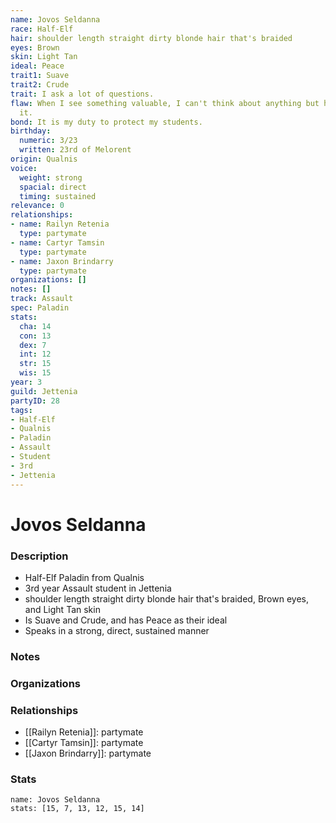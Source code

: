 ```yaml
---
name: Jovos Seldanna
race: Half-Elf
hair: shoulder length straight dirty blonde hair that's braided
eyes: Brown
skin: Light Tan
ideal: Peace
trait1: Suave
trait2: Crude
trait: I ask a lot of questions.
flaw: When I see something valuable, I can't think about anything but how to steal
  it.
bond: It is my duty to protect my students.
birthday:
  numeric: 3/23
  written: 23rd of Melorent
origin: Qualnis
voice:
  weight: strong
  spacial: direct
  timing: sustained
relevance: 0
relationships:
- name: Railyn Retenia
  type: partymate
- name: Cartyr Tamsin
  type: partymate
- name: Jaxon Brindarry
  type: partymate
organizations: []
notes: []
track: Assault
spec: Paladin
stats:
  cha: 14
  con: 13
  dex: 7
  int: 12
  str: 15
  wis: 15
year: 3
guild: Jettenia
partyID: 28
tags:
- Half-Elf
- Qualnis
- Paladin
- Assault
- Student
- 3rd
- Jettenia
---
```

# Jovos Seldanna
### Description
- Half-Elf Paladin from Qualnis
- 3rd year Assault student in Jettenia
- shoulder length straight dirty blonde hair that's braided, Brown eyes, and Light Tan skin
- Is Suave and Crude, and has Peace as their ideal
- Speaks in a strong, direct, sustained manner

### Notes

### Organizations

### Relationships
- [[Railyn Retenia]]: partymate
- [[Cartyr Tamsin]]: partymate
- [[Jaxon Brindarry]]: partymate

### Stats
```statblock
name: Jovos Seldanna
stats: [15, 7, 13, 12, 15, 14]
```